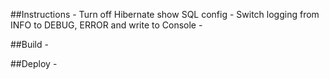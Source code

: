 ##Instructions
	- Turn off Hibernate show SQL config
	- Switch logging from INFO to DEBUG, ERROR and write to Console
	- 


##Build
	- 


##Deploy
	-